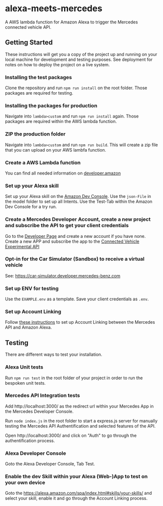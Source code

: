 # alexa-meets-mercedes

A AWS lambda function for Amazon Alexa to trigger the Mercedes connected vehicle API. 

## Getting Started

These instructions will get you a copy of the project up and running on your local machine for development and testing purposes. See deployment for notes on how to deploy the project on a live system.

### Installing the test packages

Clone the repository and run `npm run install` on the root folder. Those packages are required for testing. 

### Installing the packages for production

Navigate into `lambda>custom` and run `npm run install` again. Those packages are required within the AWS lambda function. 

### ZIP the production folder

Navigate into `lambda>custom` and run `npm run build`. This will create a zip file that you can upload on your AWS lambfa function. 

### Create a AWS Lambda function

You can find all needed information on [developer.amazon](https://developer.amazon.com/de/docs/custom-skills/host-a-custom-skill-as-an-aws-lambda-function.html)

### Set up your Alexa skill 

Set up your Alexa skill on the [Amazon Dev Console](https://developer.amazon.com/alexa/console/ask). Use the `json-File` in the model folder to set up all Intents. Use the Test-Tab within the Amazon Dev Console for a try run. 

### Create a Mercedes Developer Account, create a new project and subscribe the API to get your client credentials

Go to the [Developer Page](https://developer.mercedes-benz.com/) and create a new account if you have none. Create a new APP and subscribe the app to the [Connected Vehicle Experimental API](https://developer.mercedes-benz.com/apis/connected_vehicle_experimental_api)

### Opt-in for the Car Simulator (Sandbox) to receive a virtual vehicle

See: https://car-simulator.developer.mercedes-benz.com

### Set up ENV for testing

Use the `EXAMPLE.env` as a template. Save your client credentials as `.env`.

### Set up Account Linking

Follow [these instructions](https://developer.amazon.com/de/docs/account-linking/account-linking-for-custom-skills.html) to set up Account Linking between the Mercedes API and Amazon Alexa.

## Testing

There are different ways to test your installation. 

### Alexa Unit tests

Run `npm run test` in the root folder of your project in order to run the bespoken unit tests.

### Mercedes API Integration tests

Add http://localhost:3000/ as the redirect url within your Mercedes App in the Mercedes Developer Console. 

Run `node index.js` in the root folder to start a express.js server for manually testing the Mercedes API Authentification and selected features of the API. 

Open http://localhost:3000/ and click on "Auth" to go through the authentification process. 

### Alexa Developer Console

Goto the Alexa Developer Console, Tab Test. 

### Enable the dev Skill within your Alexa (Web-)App to test on your own device

Goto the https://alexa.amazon.com/spa/index.html#skills/your-skills/ and select your skill, enable it and go through the Account Linking process.  

